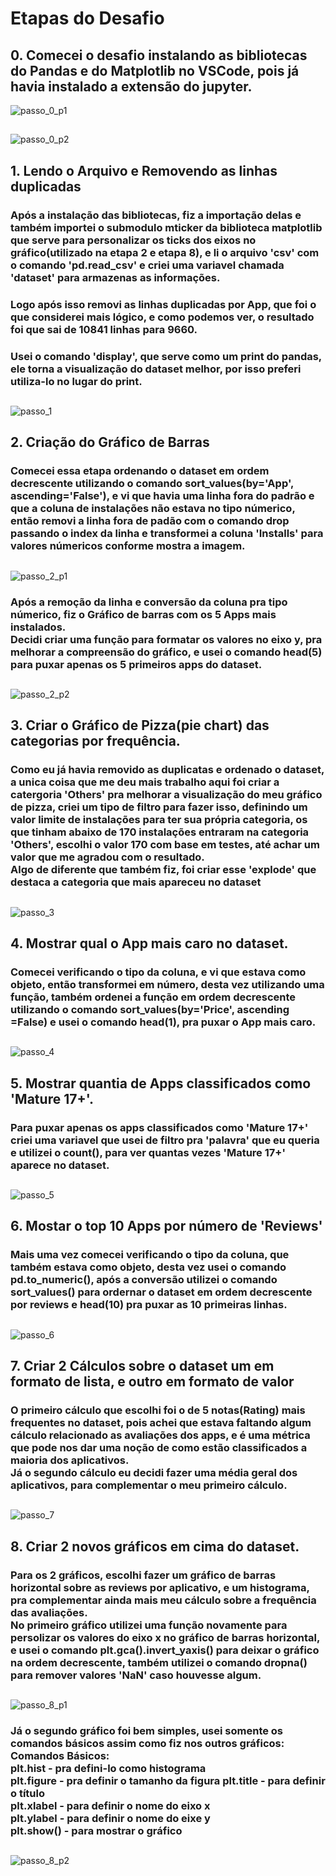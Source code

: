 # **Etapas do Desafio**

## 0. Comecei o desafio instalando as bibliotecas do Pandas e do Matplotlib no VSCode, pois já havia instalado a extensão do jupyter.
![passo_0_p1](https://github.com/GilbertoCNetto/GilbertoCNetto-PB_Compass/blob/main/Sprint%2003/Evidencias/passo_0_Instalando_o_pandas.png)
##
![passo_0_p2](https://github.com/GilbertoCNetto/GilbertoCNetto-PB_Compass/blob/main/Sprint%2003/Evidencias/passo_0_parte_2_instalando_o_matplotlib.png)
##

## 1. Lendo o Arquivo e Removendo as linhas duplicadas
### Após a instalação das bibliotecas, fiz a importação delas e também importei o submodulo mticker da biblioteca matplotlib que serve para personalizar os ticks dos eixos no gráfico(utilizado na etapa 2 e etapa 8), e li o arquivo 'csv' com o comando 'pd.read_csv' e criei uma variavel chamada 'dataset' para armazenas as informações.
### Logo após isso removi as linhas duplicadas por App, que foi o que considerei mais lógico, e como podemos ver, o resultado foi que sai de 10841 linhas para 9660. 
### Usei o comando 'display', que serve como um print do pandas, ele torna a visualização do dataset melhor, por isso preferi utiliza-lo no lugar do print.
##
![passo_1](https://github.com/GilbertoCNetto/GilbertoCNetto-PB_Compass/blob/main/Sprint%2003/Evidencias/Passo%2001%20-%20Lendo%20o%20arquivo%20e%20eliminando%20linhas%20duplicadas.png)
##

## 2. Criação do Gráfico de Barras
### Comecei essa etapa ordenando o dataset em ordem decrescente utilizando o comando sort_values(by='App', ascending='False'), e vi que havia uma linha fora do padrão e que a coluna de instalações não estava no tipo númerico, então removi a linha  fora de padão com o comando drop passando o index da linha e transformei a coluna 'Installs' para valores númericos conforme mostra a imagem.
## 
![passo_2_p1](https://github.com/GilbertoCNetto/GilbertoCNetto-PB_Compass/blob/main/Sprint%2003/Evidencias/passo_02_grafico_de_barras_parte_1.png)

### Após a remoção da linha e conversão da coluna pra tipo númerico, fiz o Gráfico de barras com os 5 Apps mais instalados. <br> Decidi criar uma função para formatar os valores no eixo y, pra melhorar a compreensão do gráfico, e usei o comando head(5) para puxar apenas os 5 primeiros apps do dataset.
##
![passo_2_p2](https://github.com/GilbertoCNetto/GilbertoCNetto-PB_Compass/blob/main/Sprint%2003/Evidencias/passo_02_grafico_de_barras_parte_2.png)
##

## 3. Criar o Gráfico de Pizza(pie chart) das categorias por frequência.
### Como eu já havia removido as duplicatas e ordenado o dataset, a unica coisa que me deu mais trabalho aqui foi criar a catergoria 'Others' pra melhorar a visualização do meu gráfico de pizza, criei um tipo de filtro para fazer isso, definindo um valor limite de instalações para ter sua própria categoria, os que tinham abaixo de 170 instalações entraram na categoria 'Others', escolhi o valor 170 com base em testes, até achar um valor que me agradou com o resultado. <br> Algo de diferente que também fiz, foi criar esse 'explode' que destaca a categoria que mais apareceu no dataset
##
![passo_3](https://github.com/GilbertoCNetto/GilbertoCNetto-PB_Compass/blob/main/Sprint%2003/Evidencias/passo_03_grafico_de_pizzas.png)
##

## 4. Mostrar qual o App mais caro no dataset.
### Comecei verificando o tipo da coluna, e vi que estava como objeto, então transformei em número, desta vez utilizando uma função, também ordenei a função em ordem decrescente utilizando o comando sort_values(by='Price', ascending =False) e usei o comando head(1), pra puxar o App mais caro.
##
![passo_4](https://github.com/GilbertoCNetto/GilbertoCNetto-PB_Compass/blob/main/Sprint%2003/Evidencias/passo_04_app_mais_caro.png)
##

## 5. Mostrar quantia de Apps classificados como 'Mature 17+'.
### Para puxar apenas os apps classificados como 'Mature 17+' criei uma variavel que usei de filtro pra 'palavra' que eu queria e utilizei o count(), para ver quantas vezes 'Mature 17+' aparece no dataset.
##
![passo_5](https://github.com/GilbertoCNetto/GilbertoCNetto-PB_Compass/blob/main/Sprint%2003/Evidencias/passo_05_quantia_apps_mature17%2B.png)
##


## 6. Mostar o top 10 Apps por número de 'Reviews'
### Mais uma vez comecei verificando o tipo da coluna, que também estava como objeto, desta vez usei o comando pd.to_numeric(), após a conversão utilizei o comando sort_values() para ordernar o dataset em ordem decrescente por reviews e head(10) pra puxar as 10 primeiras linhas.
##
![passo_6](https://github.com/GilbertoCNetto/GilbertoCNetto-PB_Compass/blob/main/Sprint%2003/Evidencias/passo_06_apps_por_numero_de_reviews.png)
##

## 7. Criar 2 Cálculos sobre o dataset um em formato de lista, e outro em formato de valor
### O primeiro cálculo que escolhi foi o de 5 notas(Rating) mais frequentes no dataset, pois achei que estava faltando algum cálculo relacionado as avaliações dos apps, e é uma métrica que pode nos dar uma noção de como estão classificados a maioria dos aplicativos. <br> Já o segundo cálculo eu decidi fazer uma média geral dos aplicativos, para complementar o meu primeiro cálculo.
##
![passo_7](https://github.com/GilbertoCNetto/GilbertoCNetto-PB_Compass/blob/main/Sprint%2003/Evidencias/passo_07_criando_2_calculos_sobre_o_dataset.png)
##

## 8. Criar 2 novos gráficos em cima do dataset.
### Para os 2 gráficos, escolhi fazer um gráfico de barras horizontal sobre as reviews por aplicativo, e um histograma, pra complementar ainda mais meu cálculo sobre a frequência das avaliações.<br> No primeiro gráfico utilizei uma função novamente para persolizar os valores do eixo x no gráfico de barras horizontal, e usei o comando plt.gca().invert_yaxis() para deixar o gráfico na ordem decrescente, também utilizei o comando dropna() para remover valores 'NaN' caso houvesse algum.
##
![passo_8_p1](https://github.com/GilbertoCNetto/GilbertoCNetto-PB_Compass/blob/main/Sprint%2003/Evidencias/passo_08_criando_2_outros_graficos_parte_1.png)

### Já o segundo gráfico foi bem simples, usei somente os comandos básicos assim como fiz nos outros gráficos: <br> Comandos Básicos: <br> plt.hist - pra defini-lo como histograma <br> plt.figure - pra definir o tamanho da figura <bt> plt.title - para definir o título <br> plt.xlabel - para definir o nome do eixo x <br> plt.ylabel - para definir o nome do eixe y <br >plt.show() - para mostrar o gráfico <br>

##
![passo_8_p2](https://github.com/GilbertoCNetto/GilbertoCNetto-PB_Compass/blob/main/Sprint%2003/Evidencias/passo_08_criando_2_outros_graficos_parte_2.png)
##













